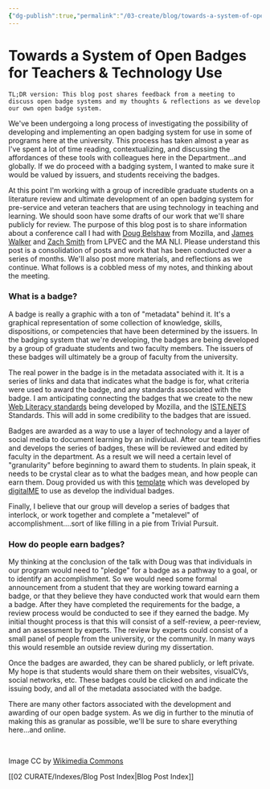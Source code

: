 ```yaml
---
{"dg-publish":true,"permalink":"/03-create/blog/towards-a-system-of-open-badges-for-teachers-and-technology-use/","title":"Towards a System of Open Badges for Teachers & Technology Use","tags":["consume","badges","open"]}
---
```


# Towards a System of Open Badges for Teachers & Technology Use

```
TL;DR version: This blog post shares feedback from a meeting to discuss open badge systems and my thoughts & reflections as we develop our own open badge system.
```

We've been undergoing a long process of investigating the possibility of developing and implementing an open badging system for use in some of programs here at the university. This process has taken almost a year as I've spent a lot of time reading, contextualizing, and discussing the affordances of these tools with colleagues here in the Department...and globally. If we do proceed with a badging system, I wanted to make sure it would be valued by issuers, and students receiving the badges.

At this point I'm working with a group of incredible graduate students on a literature review and ultimate development of an open badging system for pre-service and veteran teachers that are using technology in teaching and learning. We should soon have some drafts of our work that we'll share publicly for review. The purpose of this blog post is to share information about a conference call I had with [Doug Belshaw](https://plus.google.com/105664854995907257058/posts?utm_source=chrome_ntp_icon&utm_medium=chrome_app&utm_campaign=chrome) from Mozilla, and [James Walker](https://plus.google.com/102233873898801651641/posts?utm_source=chrome_ntp_icon&utm_medium=chrome_app&utm_campaign=chrome) and [Zach Smith](https://plus.google.com/118203601782494301959/posts?utm_source=chrome_ntp_icon&utm_medium=chrome_app&utm_campaign=chrome) from LPVEC and the MA NLI. Please understand this post is a consolidation of posts and work that has been conducted over a series of months. We'll also post more materials, and reflections as we continue. What follows is a cobbled mess of my notes, and thinking about the meeting.

### What is a badge?


A badge is really a graphic with a ton of "metadata" behind it. It's a graphical representation of some collection of knowledge, skills, dispositions, or competencies that have been determined by the issuers. In the badging system that we're developing, the badges are being developed by a group of graduate students and two faculty members. The issuers of these badges will ultimately be a group of faculty from the university.

The real power in the badge is in the metadata associated with it. It is a series of links and data that indicates what the badge is for, what criteria were used to award the badge, and any standards associated with the badge. I am anticipating connecting the badges that we create to the new [Web Literacy standards](https://wiki.mozilla.org/Learning/WebLiteracyStandard) being developed by Mozilla, and the [ISTE.NETS](http://www.iste.org/standards) Standards. This will add in some credibility to the badges that are issued.

Badges are awarded as a way to use a layer of technology and a layer of social media to document learning by an individual. After our team identifies and develops the series of badges, these will be reviewed and edited by faculty in the department. As a result we will need a certain level of "granularity" before beginning to award them to students. In plain speak, it needs to be crystal clear as to what the badges mean, and how people can earn them. Doug provided us with this [template](http://www.digitalme.co.uk/badgetheuk/) which was developed by [digitalME](http://www.digitalme.co.uk/) to use as develop the individual badges.

Finally, I believe that our group will develop a series of badges that interlock, or work together and complete a "metalevel" of accomplishment....sort of like filling in a pie from Trivial Pursuit.

### How do people earn badges?

My thinking at the conclusion of the talk with Doug was that individuals in our program would need to "pledge" for a badge as a pathway to a goal, or to identify an accomplishment. So we would need some formal announcement from a student that they are working toward earning a badge, or that they believe they have conducted work that would earn them a badge. After they have completed the requirements for the badge, a review process would be conducted to see if they earned the badge. My initial thought process is that this will consist of a self-review, a peer-review, and an assessment by experts. The review by experts could consist of a small panel of people from the university, or the community. In many ways this would resemble an outside review during my dissertation.

Once the badges are awarded, they can be shared publicly, or left private. My hope is that students would share them on their websites, visualCVs, social networks, etc. These badges could be clicked on and indicate the issuing body, and all of the metadata associated with the badge.

There are many other factors associated with the development and awarding of our open badge system. As we dig in further to the minutia of making this as granular as possible, we'll be sure to share everything here...and online.

 

Image CC by [Wikimedia Commons](http://commons.wikimedia.org/wiki/File:Trivial_pursuits_colors.jpg)[](http://classhack.com/post/45364649211/open-badge-anatomy-updated)

[[02 CURATE/Indexes/Blog Post Index\|Blog Post Index]]